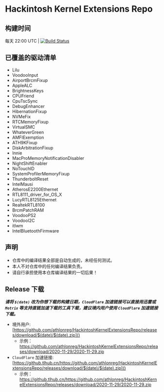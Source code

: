 # Hackintosh Kernel Extensions Repo

## 构建时间
每天 22:00 UTC | [![Build Status](https://dev.azure.com/15563836030/HackintoshKernelExtensionsRepo/_apis/build/status/athlonreg.HackintoshKernelExtensionsRepo?branchName=main)](https://dev.azure.com/15563836030/HackintoshKernelExtensionsRepo/_build/latest?definitionId=11&branchName=main)

## 已覆盖的驱动清单
- Lilu
- VoodooInput
- AirportBrcmFixup
- AppleALC
- BrightnessKeys
- CPUFriend
- CpuTscSync
- DebugEnhancer
- HibernationFixup
- NVMeFix
- RTCMemoryFixup
- VirtualSMC
- WhateverGreen
- AMFIExemption
- ATH9KFixup
- DiskArbitrationFixup
- Innie
- MacProMemoryNotificationDisabler
- NightShiftEnabler
- NoTouchID
- SystemProfilerMemoryFixup
- ThunderboltReset
- IntelMausi
- AtherosE2200Ethernet
- RTL8111_driver_for_OS_X
- LucyRTL8125Ethernet
- RealtekRTL8100
- BrcmPatchRAM
- VoodooPS2
- VoodooI2C
- itlwm
- IntelBluetoothFirmware

## 声明
- 仓库中的编译结果全部是自动生成的，未经任何测试。
- 本人不对仓库中的任何编译结果负责。
- 请自行承担使用本仓库编译结果的一切后果！

## Release 下载

***请将 `$(date)` 改为你想下载的构建日期，`CloudFlare` 加速链接可以直接用迅雷或 `Motrix` 等支持直链加速下载的工具下载，建议境内用户使用 `CloudFlare` 加速链接下载。***

- 境外用户: [https://github.com/athlonreg/HackintoshKernelExtensionsRepo/releases/download/$(date)/$(date).zip]()
  - 示例：https://github.com/athlonreg/HackintoshKernelExtensionsRepo/releases/download/2020-11-29/2020-11-29.zip
- `CloudFlare` 加速链接: [https://github.tlhub.cn/https://github.com/athlonreg/HackintoshKernelExtensionsRepo/releases/download/$(date)/$(date).zip]()
  - 示例：https://github.tlhub.cn/https://github.com/athlonreg/HackintoshKernelExtensionsRepo/releases/download/2020-11-29/2020-11-29.zip
